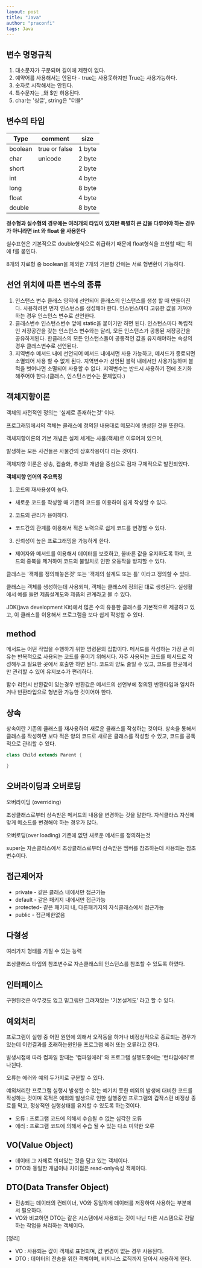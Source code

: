 ```yaml
---
layout: post
title: "Java"
author: "praconfi"
tags: Java
---
```


## 변수 명명규칙

1. 대소문자가 구분되며 길이에 제한이 없다.
2. 예약어를 사용해서는 안된다 - true는 사용못하지만 True는 사용가능하다.
3. 숫자로 시작해서는 안된다. 
4. 특수문자는 _와 $만 허용된다.
5. char는  '싱글',  string은  "더블"

## 변수의 타입
| Type    | comment       | size   |
|---------|---------------|--------|
| boolean | true or false | 1 byte |
| char    | unicode       | 2 byte |
| short   |               | 2 byte |
| int   |               | 4 byte |
| long   |               | 8 byte |
| float   |               | 4 byte |
| double   |               | 8 byte |

**정수형과 실수형의 경우에는 여러개의 타입이 있지만 특별히 큰 값을 다루어야 하는 경우가 아니라면 int 와 float 을 사용한다**

실수표현은 기본적으로 double형식으로 취급하기 때문에 float형식을 표현할 때는 뒤에 f를 붙인다.

8개의 자료형 중 boolean을 제외한 7개의 기본형 간에는 서로 형변환이 가능하다.

## 선언 위치에 따른 변수의 종류

1. 인스턴스 변수
클래스 영역에 선언되어 클래스의 인스턴스를 생성 할 때 만들어진다. 
사용하려면 먼저 인스턴스를 생성해야 한다. 인스턴스마다 고유한 값을 가져야 하는 경우 인스턴스 변수로 선언한다.
2. 클래스변수
인스턴스변수 앞에 static을 붙이기만 하면 된다. 인스턴스마다 독립적인 저장공간을 갖는 인스턴스 변수와는 달리, 모든 인스턴스가 공통된 저장공간을 공유하게된다. 한클래스의 모든 인스턴스들이 공통적인 값을 유지해야하는 속성의 경우 클래스변수로 선언된다.
3. 지역변수
메서드 내에 선언되어 메서드 내에서면 사용 가능하고, 메서드가 종료되면 소멸되어 사용 할 수 없게 된다. 지역변수가 선언된 블럭 내에서만 사용가능하며 블럭을 벗어나면 소멸되어 사용할 수 없다.
지역변수는 반드시 사용하기 전에 초기화 해주어야 한다.(클래스, 인스턴스변수는 문제없다.)

## 객체지향이론

객체의 사전적인 정의는 '실제로 존재하는것' 이다.

프로그래밍에서의 객체는 클래스에 정의된 내용대로 메모리에 생성된 것을 뜻한다.

객체지향이론의 기본 개념은 실제 세계는 사물(객체)로 이루어져 있으며, 

발생하는 모든 사건들은 사물간의 상호작용이다 라는 것이다.

객체지향 이론은 상송, 캡슐화, 추상화 개념을 중심으로 점차 구체적으로 발전되었다.

**객체지향 언어의 주요특징**

1. 코드의 재사용성이 높다.
- 새로운 코드를 작성할 때 기존의 코드를 이용하여 쉽게 작성할 수 있다.
2. 코드의 관리가 용이하다.
- 코드간의 관계를 이용해서 적은 노력으로 쉽게 코드를 변경할 수 있다.
3. 신뢰성이 높은 프로그래밍을 가능하게 한다.
- 제어자와 메서드를 이용해서 데이터를 보호하고, 올바른 값을 유지하도록 하며, 코드의 중복을 제거하여 코드의 불일치로 인한 오동작을 방지할 수 있다.

클래스는 '객체를 정의해놓은것' 또는 '객체의 설계도 또는 틀' 이라고 정의할 수 있다.

클래스는 객체를 생성하는데 사용되며, 객체는 클래스에 정의된 대로 생성된다. 실생활에서 예를 들면 제품설계도와 제품의 관계라고 볼 수 있다.

JDK(java development Kit)에서 많은 수의 유용한 클래스를 기본적으로 제공하고 있고, 이 클래스를 이용해서 프로그램을 보다 쉽게 작성할 수 있다.

## method

메서드는 어떤 작업을 수행하기 위한 명령문의 집합이다. 메서드를 작성하는 가장 큰 이유는 반복적으로 사용되는 코드를 줄이기 위해서다. 자주 사용되는 코드를 메서드로 작성해두고 필요한 곳에서 호출만 하면 된다. 코드의 양도 줄일 수 있고, 코드를 한곳에서만 관리할 수 있어 유지보수가 편리하다.

함수 리턴시 반환값이 있는경우 반환값은 메서드의 선언부에 정의된 반환타입과 일치하거나 반환타입으로 형변환 가능한 것이어야 한다.

## 상속

상속이란 기존의 클래스를 재사용하여 새로운 클래스를 작성하는 것이다. 상속을 통해서 클래스를 작성하면 보다 적은 양의 코드로 새로운 클래스를 작성할 수 있고, 코드를 공톡적으로 관리할 수 있다.
```java
class Child extends Parent {

}
```
## 오버라이딩과 오버로딩

오버라이딩 (overriding)

조상클래스로부터 상속받은 메서드의 내용을 변경하는 것을 말한다. 자식클라스 자신에 맞게 메소드를 변경해야 하는 경우가 많다.

오버로딩(over loading) 
기존에 없던 새로운 메서드를 정의하는것

super는 자손클라스에서 조상클래스로부터 상속받은 멤버를 참조하는데 사용되는 참조변수이다.

## 접근제어자

- private - 같은 클래스 내에서만 접근가능
- default - 같은 패키지 내에서만 접근가능
- protected- 같은 패키지 내, 다른패키지의 자식클래스에서 접근가능
- public - 접근제한없음

## 다형성

여러가지 형태를 가질 수 있는 능력

조상클래스 타입의 참조변수로 자손클래스의 인스턴스를 참조할 수 있도록 하였다.

## 인터페이스

구현된것은 아무것도 없고 밑그림만 그려져있는 '기본설계도' 라고 할 수 있다.

## 예외처리

프로그램이 실행 중 어떤 원인에 의해서 오작동을 하거나 비정상적으로 종료되는 경우가 있는데 이런결과를 초래하는원인을 프로그램 에러 또는 오류라고 한다.

발생시점에 따라 컴파일 할때는 '컴파일에러' 와  프로그램 실행도중에는 '런타임에러'로 나뉜다.

오류는 에러와 예외 두가지로 구분할 수 있다.

예외처리란 프로그램 실행시 발생할 수 있는 예기치 못한 예외의 발생에 대비한 코드를 작성하는 것이며 목적은 예외의 발생으로 인한 실행중인 프로그램의 갑작스런 비정상 종료를 막고, 정상적인 실행상태를 유지할 수 있도록 하는것이다.

- 오류 : 프로그램 코드에 의해서 수습될 수 없는 심각한 오류
- 에러 : 프로그램 코드에 의해서 수습 될 수 있는 다소 미약한 오류


## VO(Value Object)

- 데이터 그 자체로 의미있는 것을 담고 있는 객체이다.
- DTO와 동일한 개념이나 차이점은 read-only속성 객체이다.

## DTO(Data Transfer Object)

- 전송되는 데이터의 컨테이너, VO와 동일하게 데이터를 저장하여 사용하는 부분에서 필요하다.
- VO와 비교하면 DTO는 같은 시스템에서 사용되는 것이 나닌 다른 시스템으로 전달하는 작업을 처리하는 객체이다.

[정리] 

- VO : 사용되는 값이 객체로 표현되며, 값 변경이 없는 경우 사용된다.
- DTO : 데이터의 전송을 위한 객체이며, 비지니스 로직까지 담아서 사용하게 한다.
